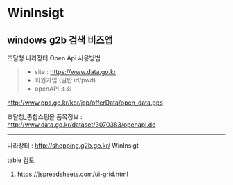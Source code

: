 # WinInsigt

## windows g2b 검색 비즈앱


조달청 나라장터 Open Api 사용방법
>+ site : https://www.data.go.kr
>+ 회원가입 (일반 id/pwd)
>+ openAPI 조회


http://www.pps.go.kr/kor/jsp/offerData/open_data.pps

조달청_종합쇼핑몰 품목정보 : http://www.data.go.kr/dataset/3070383/openapi.do


--------------
나라장터 : http://shopping.g2b.go.kr/
WinInsigt


table 검토
1. https://jspreadsheets.com/ui-grid.html

